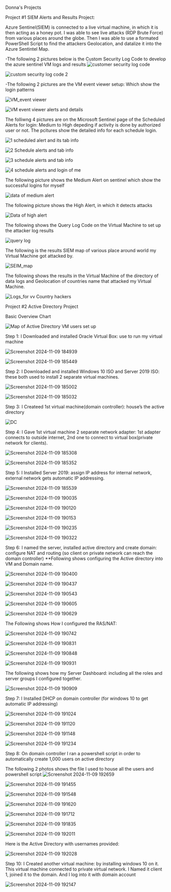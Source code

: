 Donna's Projects



Project #1
SIEM Alerts and Results Project:


 
Azure Sentinel(SIEM) is connected to a live virtual machine, in which it is then acting as a honey pot. I was able to see live attacks (RDP Brute Force) from various places around the globe. Then I was able to use a formated PowerShell Script to find the attackers Geolocation, and datalize it into the Azure Sentintel Map. 
>
-The following 2 pictures below is the Custom Security Log Code to develop the azure sentinel VM logs and results
![customer security log code](https://github.com/user-attachments/assets/707521b9-e84a-4292-838e-8caa00c16831)

![custom security log code 2](https://github.com/user-attachments/assets/62770008-9cc2-4210-bb3a-0ce11041395f)

-The following 2 pictures are the VM event viewer setup: Which show the login patterns

![VM_event viewer](https://github.com/user-attachments/assets/8ab0a7c1-a8fb-4140-bcac-ece36004cb6c)

![VM event viewer alerts and details](https://github.com/user-attachments/assets/195bd3b9-d751-4bc6-911d-e2b46acb279e)

The folliwng 4 pictures are on the Microsoft Sentinel page of the Scheduled Alerts for login: Medium to High depeding if activity is done by authorized user or not. The pcitures show the detailed info for each schedule login. 

![1 scheduled alert and its tab info](https://github.com/user-attachments/assets/785dbc16-a64d-4de6-81ea-9815c3ded417)

![2 Schedule alerts and tab info](https://github.com/user-attachments/assets/69d21089-f0ff-4c02-ab50-10aa80f60e4c)

![3 schedule alerts and tab info](https://github.com/user-attachments/assets/c6528278-f26a-43fd-9a59-c64d2e78d248)

![4 schedule alerts and login  of me](https://github.com/user-attachments/assets/e51adbbd-909a-4117-a5ca-f4e6c2e15cbf)

The following picture shows the Medium Alert on sentinel which show the successful logins for myself

![data of medium alert](https://github.com/user-attachments/assets/bd797ee1-3a96-4a11-99d7-6f941cda15fd)

The following picture shows the High Alert, in which it detects attacks

![Data of high alert](https://github.com/user-attachments/assets/7237c98d-a8eb-46f3-9f9c-f28ad542cc50)

The following shows the Query Log Code on the Virtual Machine to set up the attacker log results

![query log](https://github.com/user-attachments/assets/4f6c2e1e-88ca-43f7-9d2b-8156bc195ee5)

The following is the results SIEM map of various place around world my Virtual Machine got attacked by.

![SEIM_map](https://github.com/user-attachments/assets/54b8aa0d-8ff4-436c-ac7f-774ce0ad2f83)


The following shows the results in the Virtual Machine of the directory of data logs and Geolocation of countries name that attacked my Virtual Machine. 

![Logs_for vv Country hackers](https://github.com/user-attachments/assets/211cd990-6f80-4075-81e0-8bcbb10b6d88)



Project #2
Active Directory Project

Basic Overview Chart

![Map of Active Directory VM users set up](https://github.com/user-attachments/assets/73c2837b-c5b4-409b-b852-d8780db77acd)

Step 1: I Downloaded and installed Oracle Virtual Box: use to run my virtual machine

![Screenshot 2024-11-09 184939](https://github.com/user-attachments/assets/8fc76784-ec5d-48b1-9f90-3032b9f7aa02)

![Screenshot 2024-11-09 185449](https://github.com/user-attachments/assets/7a2da910-3403-4e4f-8dc1-d123038c2ac2)


Step 2: I Downloaded and installed Windows 10 ISO and Server 2019 ISO: these both used to install 2 separate virtual machines.

![Screenshot 2024-11-09 185002](https://github.com/user-attachments/assets/7c9e758d-cfa4-4228-8940-4d8d612ca16e)

![Screenshot 2024-11-09 185032](https://github.com/user-attachments/assets/2dd01646-2f89-4f40-8c70-74c5346653de)

Step 3: I Createed 1st virtual machine(domain controller): house’s the active directory

![DC](https://github.com/user-attachments/assets/7ab31b4b-c4b3-4ce4-b8ee-6ed4b1fdb2a1)

Step 4: I Gave 1st virtual machine 2 separate network adapter: 1st adapter connects to outside internet, 2nd one to connect to virtual box(private network for clients).

![Screenshot 2024-11-09 185308](https://github.com/user-attachments/assets/4c9449ea-7a1a-43a4-8f26-db74d01ea372)

![Screenshot 2024-11-09 185352](https://github.com/user-attachments/assets/b3fd9816-1b29-4a91-8e96-60f0f5fc4cf6)

Step 5: I Installed Server 2019: assign IP address for internal network, external network gets automatic IP addressing. 

![Screenshot 2024-11-09 185539](https://github.com/user-attachments/assets/18e91775-c1e7-4375-8e7f-72299f2ffd02)

![Screenshot 2024-11-09 190035](https://github.com/user-attachments/assets/bd2a18db-65a2-4b97-b645-85347e62a051)

![Screenshot 2024-11-09 190120](https://github.com/user-attachments/assets/208fc3fd-af8f-4088-89c9-7ecad0f33433)

![Screenshot 2024-11-09 190153](https://github.com/user-attachments/assets/7b304703-e74f-4af3-827e-b9cc09a0730c)

![Screenshot 2024-11-09 190235](https://github.com/user-attachments/assets/943ef033-dd5b-4885-adae-cf351320e422)

![Screenshot 2024-11-09 190322](https://github.com/user-attachments/assets/d63e3563-6405-4808-a39b-83db682cc3e0)

Step 6: I named the server, installed active directory and create domain: configure NAT and routing (so client on private network can reach the domain controller) **Following shows configuring the Active directory into VM and Domain name. 

![Screenshot 2024-11-09 190400](https://github.com/user-attachments/assets/3c72f1d8-43d2-4851-ba36-667029a5f23d)

![Screenshot 2024-11-09 190437](https://github.com/user-attachments/assets/2ade12ca-4fa9-4af9-a2d9-99403d892c0b)

![Screenshot 2024-11-09 190543](https://github.com/user-attachments/assets/f5f1ea71-ec4f-4b06-b2a4-0208da9daf12)

![Screenshot 2024-11-09 190605](https://github.com/user-attachments/assets/1891220a-1081-4fac-82d0-cd64ac7fa38b)

![Screenshot 2024-11-09 190629](https://github.com/user-attachments/assets/1a6decbd-76d6-4e00-aa79-5ed6cebe210d)

The Following shows How I configured the RAS/NAT: 

![Screenshot 2024-11-09 190742](https://github.com/user-attachments/assets/da8d373d-d99a-460e-99bd-eaa4629b6196)

![Screenshot 2024-11-09 190831](https://github.com/user-attachments/assets/5d3757c3-fdfa-4e85-bbe0-aa3b8a3043bd)

![Screenshot 2024-11-09 190848](https://github.com/user-attachments/assets/26483aed-3678-4ca8-b7f2-5c3ba4034da3)

![Screenshot 2024-11-09 190931](https://github.com/user-attachments/assets/be97754e-a335-4c97-ab94-65d9522dd08d)

The following shows how my Server Dashboard: including all the roles and server groups I configured together. 

![Screenshot 2024-11-09 190909](https://github.com/user-attachments/assets/3d59adc5-d154-421a-a226-344e0167e2b6)

Step 7: I Installed DHCP on domain controller (for windows 10 to get automatic IP addressing)

![Screenshot 2024-11-09 191024](https://github.com/user-attachments/assets/e688865c-282e-4af1-9059-50de286aa032)

![Screenshot 2024-11-09 191120](https://github.com/user-attachments/assets/6d2d00a3-1d7b-41f5-bdc6-3b9667e12327)

![Screenshot 2024-11-09 191148](https://github.com/user-attachments/assets/12ce1014-c9f6-4f32-bb26-1f1eec7f3986)


![Screenshot 2024-11-09 191234](https://github.com/user-attachments/assets/6033ae6a-b2ac-4851-9e55-ef9842c45682)

Step 8: On domain controller I ran a powershell script in order to automatically create 1,000 users on active directory

The following 2 photos shows the file I used to house all the users and powershell script
![Screenshot 2024-11-09 192659](https://github.com/user-attachments/assets/93ea6785-e90c-4839-bcff-5928da1f1d05)

![Screenshot 2024-11-09 191455](https://github.com/user-attachments/assets/f36be074-9b9f-4ae7-9875-dc7f3e8ab12e)

![Screenshot 2024-11-09 191548](https://github.com/user-attachments/assets/5f448517-b237-45f6-9496-fa8cb0250b12)

![Screenshot 2024-11-09 191620](https://github.com/user-attachments/assets/097185f5-e572-4f8f-9acd-dc974c1540d6)

![Screenshot 2024-11-09 191712](https://github.com/user-attachments/assets/d9a46a85-f108-4c1d-8170-5159f47e35e3)

![Screenshot 2024-11-09 191835](https://github.com/user-attachments/assets/7b86c1bd-6bf6-44f4-ad60-160bfa8c9599)

![Screenshot 2024-11-09 192011](https://github.com/user-attachments/assets/ec94b00e-98f8-4aeb-880b-860067afab55)

Here is the Active Directory with usernames provided: 

![Screenshot 2024-11-09 192028](https://github.com/user-attachments/assets/a02e7a9b-4a26-417c-b54b-2f145e1167f2)

Step 10: I Created another virtual machine: by installing windows 10 on it. This virtual machine connected to private virtual network. I Named it client 1, joined it to the domain. And I log into it with domain account

![Screenshot 2024-11-09 192147](https://github.com/user-attachments/assets/1a84a1bd-196d-42a6-9d43-c2aec3d8b49a)

